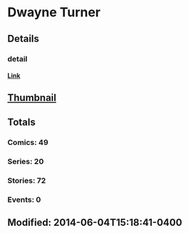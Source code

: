 # Dwayne  Turner 
## Details
### detail
#### [Link](http://marvel.com/comics/creators/1281/dwayne_turner?utm_campaign=apiRef&utm_source=225578a89fc76f3d20fbffda5d17a88d)
## [Thumbnail](http://i.annihil.us/u/prod/marvel/i/mg/c/50/4bc5f07ab38d7.jpg)
## Totals
### Comics: 49
### Series: 20
### Stories: 72
### Events: 0
## Modified: 2014-06-04T15:18:41-0400